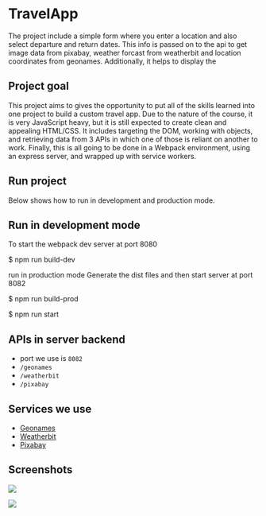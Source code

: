# TravelApp

The project include a simple form where you enter a location and also select departure and return dates. This info is passed on to the api to get image data from pixabay, weather forcast from weatherbit and location coordinates from geonames. Additionally, it helps to display the 

## Project goal

This project aims to gives the opportunity to put all of the skills learned into one project to build a custom travel app. Due to the nature of the course, it is very JavaScript heavy, but it is still expected to create clean and appealing HTML/CSS. It includes targeting the DOM, working with objects, and retrieving data from 3 APIs in which one of those is reliant on another to work. Finally, this is all going to be done in a Webpack environment, using an express server, and wrapped up with service workers.

## Run project
Below shows how to run in development and production mode.

## Run in development mode
To start the webpack dev server at port 8080

$ npm run build-dev

run in production mode
Generate the dist files and then start server at port 8082

$ npm run build-prod

$ npm run start

## APIs in server backend
* port we use is `8082`
* `/geonames`
* `/weatherbit`
* `/pixabay`

## Services we use
* [Geonames](http://www.geonames.org/export/web-services.html)
* [Weatherbit](https://www.weatherbit.io/api)
* [Pixabay](https://pixabay.com/api/docs/)

## Screenshots

![](https://screenshot.click/29-12-i4i6f-13aly.jpg)

![](https://screenshot.click/29-13-mcr55-z0xpo.jpg)